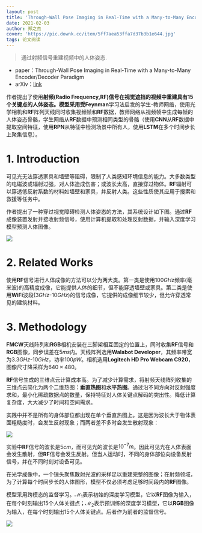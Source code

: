 ```yaml
---
layout: post
title: 'Through-Wall Pose Imaging in Real-Time with a Many-to-Many Encoder/Decoder Paradigm'
date: 2021-02-03
author: 郑之杰
cover: 'https://pic.downk.cc/item/5ff7aea53ffa7d37b3b1e644.jpg'
tags: 论文阅读
---
```


> 通过射频信号重建视频中的人体姿态.

- paper：Through-Wall Pose Imaging in Real-Time with a Many-to-Many Encoder/Decoder Paradigm
- arXiv：[link](https://arxiv.org/abs/1904.00739?context=stat.ML)

作者提出了使用**射频(Radio Frequency,RF)**信号在视觉遮挡的视频中重建具有$15$个关键点的人体姿态。模型采用受**Feynman**学习法启发的学生-教师网络，使用光学相机和**RF**阵列天线同时收集视频帧和**RF**数据，教师网络从视频帧中生成每帧的人体姿态骨骼，学生网络从**RF**数据中预测相同类型的骨骼（使用**CNN**从**RF**数据中提取空间特征，使用**RPN**从特征中检测场景中所有人，使用**LSTM**在多个时间步长上聚集信息）。

# 1. Introduction
可见光无法穿透家具和墙壁等阻碍，限制了人类感知环境信息的能力。大多数类型的电磁波或辐射过强，对人体造成伤害；或波长太高，直接穿过物体。**RF**辐射可以穿透低反射系数的材料如墙壁和家具，并反射人类。这些性质使其应用于搜索和救援等任务中。

作者提出了一种穿过视觉障碍检测人体姿态的方法，其系统设计如下图。通过**RF**成像装置发射并接收射频信号，使用计算机提取和处理反射数据，并输入深度学习模型预测人体图像。

![](https://img.imgdb.cn/item/5ffba57c3ffa7d37b3c90240.jpg)

# 2. Related Works
使用**RF**信号进行人体成像的方法可以分为两大类。第一类是使用$100GHz$频率(毫米波)的高精度成像，它能提供人体的细节，但不能穿透墙壁或家具。第二类是使用**WiFi**波段($3GHz$-$10GHz$)的信号成像，它提供的成像细节较少，但允许穿透常见的建筑材料。

# 3. Methodology
**FMCW**天线阵列和**RGB**相机安装在三脚架相互固定的位置上，同时收集**RF**信号和**RGB**图像，同步误差在$5ms$内。天线阵列选用**Walabot Developer**，其频率带宽为$3.3GHz$-$10GHz$，功率$100pW$。相机选用**Logitech HD Pro Webcam C920**，图像尺寸降采样为$640 \times 480$。

**RF**信号生成的三维点云计算成本高。为了减少计算需求，将射频天线阵列收集的三维点云简化为两个二维热图：**垂直热图**和**水平热图**。通过沿不同方向对反射强度求和，最小化稀疏数据点的数量，保持特征对人体关键点解码的突出性。降低计算复杂度，大大减少了时间和空间需求。

实践中并不是所有的身体部位都出现在单个垂直热图上。这是因为波长大于物体表面粗糙度时，会发生反射现象；而两者差不多时会发生散射现象：

![](https://img.imgdb.cn/item/601a4f243ffa7d37b3db43bc.jpg)

实验中**RF**信号的波长是$5cm$，而可见光的波长是$10^{-7}m$。因此可见光在人体表面会发生散射，但**RF**信号会发生反射。但当人运动时，不同的身体部位向设备反射信号，并在不同时刻对设备可见。

在光学成像中，一个镜头聚焦散射光波的采样足以重建完整的图像；在射频领域，为了计算每个时间步长的人体图形，模型不仅必须考虑足够时间段内的**RF**图像。

模型采用跨模态的监督学习。$\mathcal{M}_1$表示初始的深度学习模型，它以**RF**图像为输入，在每个时刻输出$15$个人体关键点；$\mathcal{M}_2$表示预训练的深度学习模型，它以**RGB**图像为输入，在每个时刻输出$15$个人体关键点。后者作为前者的监督信号。

![](https://img.imgdb.cn/item/601a51eb3ffa7d37b3dcb089.jpg)

